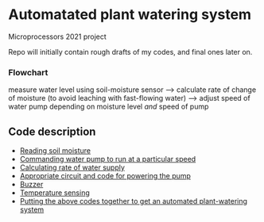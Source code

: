 # Automatated plant watering system

Microprocessors 2021 project

Repo will initially contain rough drafts of my codes, and final ones later on.

### Flowchart

measure water level using soil-moisture sensor  -->  calculate rate of change of moisture (to avoid leaching with fast-flowing water)  -->  adjust speed of water pump depending on moisture level *and* speed of pump

## Code description
- [Reading soil moisture](https://github.com/jaiisrani/Automatated_plant_watering/tree/main/Read_soil_moisture)
- [Commanding water pump to run at a particular speed](https://github.com/jaiisrani/Automatated_plant_watering/tree/main/Command_pump)
- [Calculating rate of water supply](https://github.com/jaiisrani/Automatated_plant_watering/tree/main/Moisture_rate)
- [Appropriate circuit and code for powering the pump](https://github.com/jaiisrani/Automatated_plant_watering/tree/main/Power_pump)
- [Buzzer](https://github.com/jaiisrani/Automatated_plant_watering/tree/main/Buzzer)
- [Temperature sensing](https://github.com/jaiisrani/Automatated_plant_watering/tree/main/Temperature_sensor)
- [Putting the above codes together to get an automated plant-watering system](https://github.com/jaiisrani/Automatated_plant_watering/tree/main/Automated_plant_watering)
